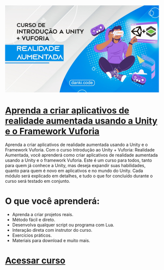 ![](https://github.com/dfilitto/UnityARVuforiaQueAnimalEEsse/blob/main/Vuforia%20Danki.jpeg?raw=true)

# [Aprenda a criar aplicativos de realidade aumentada usando a Unity e o Framework Vuforia](https://cursos.dankicode.com/curso-introducao-unity-vuforia-realidade-aumentada)
Aprenda a criar aplicativos de realidade aumentada usando a Unity e o Framework Vuforia.
Com o curso Introdução ao Unity + Vuforia: Realidade Aumentada, você aprenderá como criar aplicativos de realidade aumentada usando a Unity e o framework Vuforia.
Este é um curso para todos, tanto para quem já conhece a Unity, mas deseja expandir suas habilidades, quanto para quem é novo em aplicativos e no mundo do Unity.
Cada módulo será explicado em detalhes, e tudo o que for concluído durante o curso será testado em conjunto.

# O que você aprenderá:
- Aprenda a criar projetos reais.
- Método fácil e direto.
- Desenvolva qualquer script ou programa com Lua.
- Interação direta com instrutor do curso.
- Exercícios práticos.
- Materiais para download e muito mais.

# [Acessar curso](https://cursos.dankicode.com/curso-introducao-unity-vuforia-realidade-aumentada)
